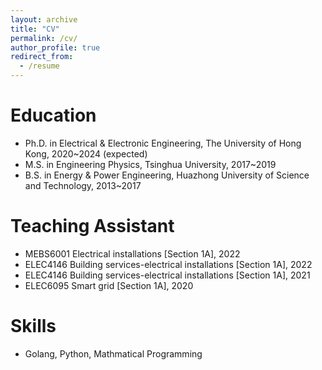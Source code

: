 ```yaml
---
layout: archive
title: "CV"
permalink: /cv/
author_profile: true
redirect_from:
  - /resume
---
```



Education
======
* Ph.D. in Electrical & Electronic Engineering, The University of Hong Kong, 2020~2024 (expected)
* M.S. in Engineering Physics, Tsinghua University, 2017~2019
* B.S. in Energy & Power Engineering, Huazhong University of Science and Technology, 2013~2017

Teaching Assistant
======
* MEBS6001 Electrical installations [Section 1A], 2022
* ELEC4146 Building services-electrical installations [Section 1A], 2022
* ELEC4146 Building services-electrical installations [Section 1A], 2021
* ELEC6095 Smart grid [Section 1A], 2020
  
Skills
======
* Golang, Python, Mathmatical Programming
  
